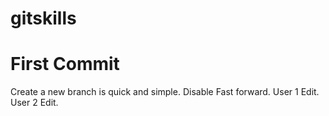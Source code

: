 # gitskills
# First Commit
Create a new branch is quick and simple.
Disable Fast forward.
User 1 Edit.
User 2 Edit.
